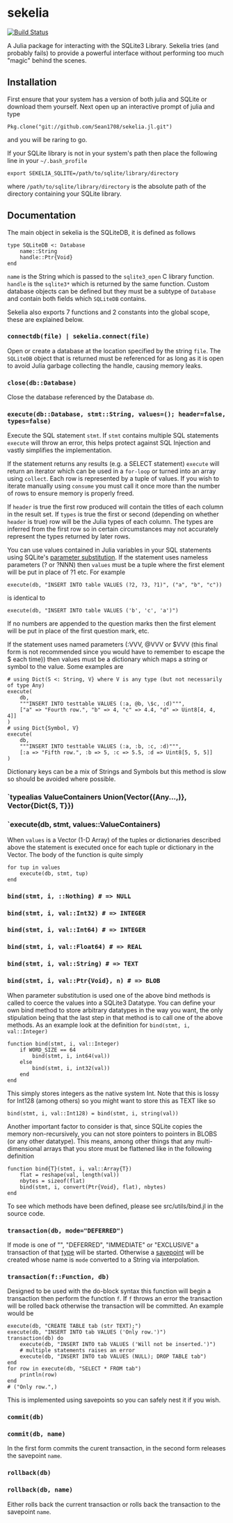 # sekelia

[![Build Status](https://travis-ci.org/Sean1708/sekelia.jl.svg?branch=master)](https://travis-ci.org/Sean1708/sekelia.jl)

A Julia package for interacting with the SQLite3 Library. Sekelia tries (and
probably fails) to provide a powerful interface without performing too much
"magic" behind the scenes.


## Installation

First ensure that your system has a version of both julia and SQLite or
download them yourself. Next open up an interactive prompt of julia and type

    Pkg.clone("git://github.com/Sean1708/sekelia.jl.git")

and you will be raring to go.

If your SQLite library is not in your system's path then place the following
line in your `~/.bash_profile`

    export SEKELIA_SQLITE=/path/to/sqlite/library/directory

where `/path/to/sqlite/library/directory` is the absolute path of the directory
containing your SQLite library.


## Documentation

The main object in sekelia is the SQLiteDB, it is defined as follows

    type SQLiteDB <: Database
        name::String
        handle::Ptr{Void}
    end

`name` is the String which is passed to the `sqlite3_open` C library function.
`handle` is the `sqlite3*` which is returned by the same function. Custom
database objects can be defined but they must be a subtype of `Database` and
contain both fields which `SQLiteDB` contains. 

Sekelia also exports 7 functions and 2 constants into the global scope, these are
explained below.

### `connectdb(file) | sekelia.connect(file)`

Open or create a database at the location specified by the string `file`. The
`SQLiteDB` object that is returned must be referenced for as long as it is open
to avoid Julia garbage collecting the handle, causing memory leaks.

### `close(db::Database)`

Close the database referenced by the Database `db`.

### `execute(db::Database, stmt::String, values=(); header=false, types=false)`

Execute the SQL statement `stmt`. If `stmt` contains multiple SQL statements
`execute` will throw an error, this helps protect against SQL Injection and
vastly simplifies the implementation.

If the statement returns any results (e.g. a SELECT statement) `execute` will
return an iterator which can be used in a `for-loop` or turned into an array
using `collect`. Each row is represented by a tuple of values. If you wish to
iterate manually using `consume` you must call it once more than the number of
rows to ensure memory is properly freed.

If `header` is true the first row produced will contain the titles of each column
in the result set. If `types` is true the first or second (depending on whether
`header` is true) row will be the Julia types of each column. The types are
inferred from the first row so in certain circumstances may not accurately
represent the types returned by later rows.

You can use values contained in Julia variables in your SQL statements using
SQLite's [parameter substitution](http://www.sqlite.org/c3ref/bind_blob.html).
If the statement uses nameless parameters (? or ?NNN) then `values` must be a
tuple where the first element will be put in place of ?1 etc. For example

    execute(db, "INSERT INTO table VALUES (?2, ?3, ?1)", ("a", "b", "c"))

is identical to

    execute(db, "INSERT INTO table VALUES ('b', 'c', 'a')")

If no numbers are appended to the question marks then the first element will be
put in place of the first question mark, etc.

If the statement uses named parameters (:VVV, @VVV or $VVV (this final form is
not recommended since you would have to remember to escape the $ each time))
then values must be a dictionary which maps a string or symbol to the value.
Some examples are

    # using Dict(S <: String, V} where V is any type (but not necessarily of type Any)
    execute(
        db,
        """INSERT INTO testtable VALUES (:a, @b, \$c, :d)""",
        ["a" => "Fourth row.", "b" => 4, "c" => 4.4, "d" => Uint8[4, 4, 4]]
    )
    # using Dict{Symbol, V}
    execute(
        db,
        """INSERT INTO testtable VALUES (:a, :b, :c, :d)""",
        [:a => "Fifth row.", :b => 5, :c => 5.5, :d => Uint8[5, 5, 5]]
    )

Dictionary keys can be a mix of Strings and Symbols but this method is slow so
should be avoided where possible.

### `typealias ValueContainers Union(Vector{(Any...,)}, Vector{Dict{S, T}})
### `execute(db, stmt, values::ValueContainers)

When `values` is a Vector (1-D Array) of the tuples or dictionaries described
above the statement is executed once for each tuple or dictionary in the Vector.
The body of the function is quite simply

    for tup in values
        execute(db, stmt, tup)
    end

### `bind(stmt, i, ::Nothing) # => NULL`
### `bind(stmt, i, val::Int32) # => INTEGER`
### `bind(stmt, i, val::Int64) # => INTEGER`
### `bind(stmt, i, val::Float64) # => REAL`
### `bind(stmt, i, val::String) # => TEXT`
### `bind(stmt, i, val::Ptr{Void}, n) # => BLOB`

When parameter substitution is used one of the above bind methods is called to
coerce the values into a SQLite3 Datatype. You can define your own bind method
to store arbitrary datatypes in the way you want, the only stipulation being
that the last step in that method is to call one of the above methods. As an
example look at the definition for `bind(stmt, i, val::Integer)`

    function bind(stmt, i, val::Integer)
        if WORD_SIZE == 64
            bind(stmt, i, int64(val))
        else
            bind(stmt, i, int32(val))
        end
    end

This simply stores integers as the native system Int. Note that this is lossy
for Int128 (among others) so you might want to store this as TEXT like so

    bind(stmt, i, val::Int128) = bind(stmt, i, string(val))

Another important factor to consider is that, since SQLite copies the memory
non-recursively, you can not store pointers to pointers in BLOBS (or any other
datatype). This means, among other things that any multi-dimensional arrays that
you store must be flattened like in the following definition

    function bind{T}(stmt, i, val::Array{T})
        flat = reshape(val, length(val))
        nbytes = sizeof(flat)
        bind(stmt, i, convert(Ptr{Void}, flat), nbytes)
    end

To see which methods have been defined, please see src/utils/bind.jl in the
source code.

### `transaction(db, mode="DEFERRED")`

If mode is one of "", "DEFERRED", "IMMEDIATE" or "EXCLUSIVE" a transaction of
that [type](http://www.sqlite.org/lang_transaction.html) will be started.
Otherwise a [savepoint](http://www.sqlite.org/lang_savepoint.html) will be
created whose name is `mode` converted to a String via interpolation.

### `transaction(f::Function, db)`

Designed to be used with the do-block syntax this function will begin a
transaction then perform the function `f`. If `f` throws an error the
transaction will be rolled back otherwise the transaction will be committed. An
example would be

    execute(db, "CREATE TABLE tab (str TEXT);")
    execute(db, "INSERT INTO tab VALUES ('Only row.')")
    transaction(db) do
        execute(db, "INSERT INTO tab VALUES ('Will not be inserted.')")
        # multiple statements raises an error
        execute(db, "INSERT INTO tab VALUES (NULL); DROP TABLE tab")
    end
    for row in execute(db, "SELECT * FROM tab")
        println(row)
    end
    # ("Only row.",)

This is implemented using savepoints so you can safely nest it if you wish.

### `commit(db)`
### `commit(db, name)`

In the first form commits the curent transaction, in the second form releases
the savepoint `name`.

### `rollback(db)`
### `rollback(db, name)`

Either rolls back the current transaction or rolls back the transaction to the
savepoint `name`.

